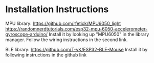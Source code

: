 # Installation Instructions
MPU library: https://github.com/rfetick/MPU6050_light
            https://randomnerdtutorials.com/esp32-mpu-6050-accelerometer-gyroscope-arduino/
Install it by looking up "MPU6050" in the library manager. Follow the wiring instructions in the second link.

BLE library: https://github.com/T-vK/ESP32-BLE-Mouse
Install it by following instructions in the github link